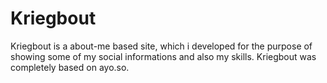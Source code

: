 # Kriegbout
Kriegbout is a about-me based site, which i developed for the purpose of showing some of my social informations and also my skills. 
Kriegbout was completely based on ayo.so. 
